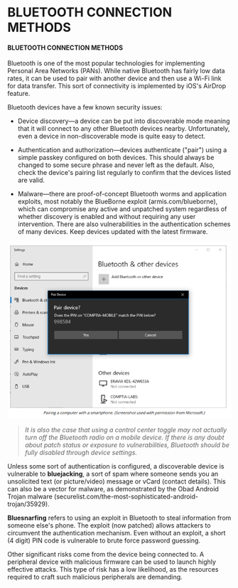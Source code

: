 # BLUETOOTH CONNECTION METHODS

#### BLUETOOTH CONNECTION METHODS

Bluetooth is one of the most popular technologies for implementing Personal Area Networks (PANs). While native Bluetooth has fairly low data rates, it can be used to pair with another device and then use a Wi-Fi link for data transfer. This sort of connectivity is implemented by iOS's AirDrop feature.

Bluetooth devices have a few known security issues:

  
-   Device discovery—a device can be put into discoverable mode meaning that it will connect to any other Bluetooth devices nearby. Unfortunately, even a device in non-discoverable mode is quite easy to detect.
  
-   Authentication and authorization—devices authenticate ("pair") using a simple passkey configured on both devices. This should always be changed to some secure phrase and never left as the default. Also, check the device's pairing list regularly to confirm that the devices listed are valid.
  
-   Malware—there are proof-of-concept Bluetooth worms and application exploits, most notably the BlueBorne exploit (armis.com/blueborne), which can compromise any active and unpatched system regardless of whether discovery is enabled and without requiring any user intervention. There are also vulnerabilities in the authentication schemes of many devices. Keep devices updated with the latest firmware.

![](./img/bluetooth.png)

> _It is also the case that using a control center toggle may not actually turn off the Bluetooth radio on a mobile device. If there is any doubt about patch status or exposure to vulnerabilities, Bluetooth should be fully disabled through device settings._

Unless some sort of authentication is configured, a discoverable device is vulnerable to **bluejacking**, a sort of spam where someone sends you an unsolicited text (or picture/video) message or vCard (contact details). This can also be a vector for malware, as demonstrated by the Obad Android Trojan malware (securelist.com/the-most-sophisticated-android-trojan/35929).

**Bluesnarfing** refers to using an exploit in Bluetooth to steal information from someone else's phone. The exploit (now patched) allows attackers to circumvent the authentication mechanism. Even without an exploit, a short (4 digit) PIN code is vulnerable to brute force password guessing.

Other significant risks come from the device being connected to. A peripheral device with malicious firmware can be used to launch highly effective attacks. This type of risk has a low likelihood, as the resources required to craft such malicious peripherals are demanding.